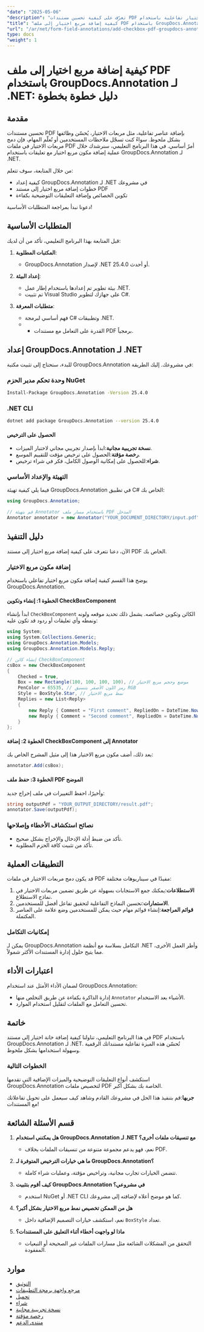 ```yaml
---
"date": "2025-05-06"
"description": "تعرّف على كيفية تحسين مستندات PDF الخاصة بك بإضافة مربعات اختيار تفاعلية باستخدام GroupDocs.Annotation لـ .NET. اتبع هذا الدليل خطوة بخطوة لتبسيط شرح حقول النماذج في مستنداتك الرقمية."
"title": "كيفية إضافة مربع اختيار إلى ملف PDF باستخدام GroupDocs.Annotation لـ .NET - دليل خطوة بخطوة"
"url": "/ar/net/form-field-annotations/add-checkbox-pdf-groupdocs-annotation-net/"
type: docs
"weight": 1
---
```


# كيفية إضافة مربع اختيار إلى ملف PDF باستخدام GroupDocs.Annotation لـ .NET: دليل خطوة بخطوة

## مقدمة

تحسين مستندات PDF بإضافة عناصر تفاعلية، مثل مربعات الاختيار، يُحسّن وظائفها بشكل ملحوظ. سواءً كنت تسجّل ملاحظات المستخدمين أو تُعلّم المهام، فإن دمج مربعات الاختيار في ملفات PDF أمرٌ أساسي. في هذا البرنامج التعليمي، سنرشدك خلال عملية إضافة مكون مربع اختيار مع تعليقات باستخدام GroupDocs.Annotation لـ .NET.

من خلال المتابعة، سوف تتعلم:
- كيفية إعداد GroupDocs.Annotation لـ .NET في مشروعك
- خطوات إضافة مربع اختيار إلى مستند PDF
- تكوين الخصائص وإضافة التعليقات التوضيحية بكفاءة

دعونا نبدأ بمراجعة المتطلبات الأساسية!

## المتطلبات الأساسية

قبل المتابعة بهذا البرنامج التعليمي، تأكد من أن لديك:

1. **المكتبات المطلوبة**: 
   - GroupDocs.Annotation لإصدار .NET 25.4.0 أو أحدث.

2. **إعداد البيئة**:
   - بيئة تطوير تم إعدادها باستخدام إطار عمل .NET.
   - تم تثبيت Visual Studio على جهازك لتطوير C#.

3. **متطلبات المعرفة**:
   - فهم أساسي لبرمجة C# وتطبيقات .NET.
   - - القدرة على التعامل مع مستندات PDF برمجياً.

## إعداد GroupDocs.Annotation لـ .NET

للبدء، ستحتاج إلى تثبيت مكتبة GroupDocs.Annotation في مشروعك. إليك الطريقة:

### وحدة تحكم مدير الحزم NuGet
```bash
Install-Package GroupDocs.Annotation -Version 25.4.0
```

### .NET CLI
```bash
dotnet add package GroupDocs.Annotation --version 25.4.0
```

#### الحصول على الترخيص

- **نسخة تجريبية مجانية**:ابدأ بإصدار تجريبي مجاني لاختبار الميزات.
- **رخصة مؤقتة**:الحصول على ترخيص مؤقت للتقييم الموسع.
- **شراء**:للحصول على إمكانية الوصول الكامل، فكر في شراء ترخيص.

### التهيئة والإعداد الأساسي

فيما يلي كيفية تهيئة GroupDocs.Annotation في تطبيق C# الخاص بك:

```csharp
using GroupDocs.Annotation;

// قم بتهيئة Annotator باستخدام مسار ملف PDF المدخل
Annotator annotator = new Annotator("YOUR_DOCUMENT_DIRECTORY/input.pdf");
```

## دليل التنفيذ

الآن، دعنا نتعرف على كيفية إضافة مربع اختيار إلى مستند PDF الخاص بك.

### إضافة مكون مربع الاختيار

يوضح هذا القسم كيفية إضافة مكون مربع اختيار تفاعلي باستخدام GroupDocs.Annotation.

#### الخطوة 1: إنشاء وتكوين CheckBoxComponent

ابدأ بإنشاء `CheckBoxComponent` الكائن وتكوين خصائصه. يشمل ذلك تحديد موقعه ولونه ونمطه وأي تعليقات أو ردود قد تكون عليه:

```csharp
using System;
using System.Collections.Generic;
using GroupDocs.Annotation.Models;
using GroupDocs.Annotation.Models.Reply;

// إنشاء كائن CheckBoxComponent
csBox = new CheckBoxComponent
{
    Checked = true,
    Box = new Rectangle(100, 100, 100, 100), // موضع وحجم مربع الاختيار
    PenColor = 65535, // رمز اللون الأصفر بتنسيق RGB
    Style = BoxStyle.Star, // نمط مربع الاختيار
    Replies = new List<Reply>
    {
        new Reply { Comment = "First comment", RepliedOn = DateTime.Now },
        new Reply { Comment = "Second comment", RepliedOn = DateTime.Now }
    }
};
```

#### الخطوة 2: إضافة CheckBoxComponent إلى Annotator

بعد ذلك، أضف مكون مربع الاختيار هذا إلى مثيل المشرح الخاص بك:

```csharp
annotator.Add(csBox);
```

#### الخطوة 3: حفظ ملف PDF الموضح

وأخيرًا، احفظ التغييرات في ملف إخراج جديد:

```csharp
string outputPdf = "YOUR_OUTPUT_DIRECTORY/result.pdf";
annotator.Save(outputPdf);
```

### نصائح استكشاف الأخطاء وإصلاحها

- تأكد من ضبط أدلة الإدخال والإخراج بشكل صحيح.
- تأكد من تثبيت كافة الحزم المطلوبة.

## التطبيقات العملية

قد يكون دمج مربعات الاختيار في ملفات PDF مفيدًا في سيناريوهات مختلفة:

1. **الاستطلاعات**:يمكنك جمع الاستجابات بسهولة عن طريق تضمين مربعات الاختيار في نماذج الاستطلاع.
2. **الاستمارات**:تحسين النماذج التفاعلية لتحقيق تفاعل أفضل للمستخدمين.
3. **قوائم المراجعة**:إنشاء قوائم مهام حيث يمكن للمستخدمين وضع علامة على العناصر المكتملة.

### إمكانيات التكامل

يمكن لـ GroupDocs.Annotation التكامل بسلاسة مع أنظمة .NET وأطر العمل الأخرى، مما يتيح حلول إدارة المستندات الأكثر شمولاً.

## اعتبارات الأداء

لضمان الأداء الأمثل عند استخدام GroupDocs.Annotation:
- إدارة الذاكرة بكفاءة عن طريق التخلص منها `Annotator` الأشياء بعد الاستخدام.
- تحسين التعامل مع الملفات لتقليل استخدام الموارد.

## خاتمة

في هذا البرنامج التعليمي، تناولنا كيفية إضافة خانة اختيار إلى مستند PDF باستخدام GroupDocs.Annotation لـ .NET. تُحسّن هذه الميزة تفاعلية مستنداتك الرقمية وسهولة استخدامها بشكل ملحوظ.

### الخطوات التالية
استكشف أنواع التعليقات التوضيحية والميزات الإضافية التي تقدمها GroupDocs.Annotation لتخصيص ملفات PDF الخاصة بك بشكل أكبر.

**جربها**:قم بتنفيذ هذا الحل في مشروعك القادم وشاهد كيف سيعمل على تحويل تفاعلاتك مع المستندات!

## قسم الأسئلة الشائعة

1. **هل يمكنني استخدام GroupDocs.Annotation لـ .NET مع تنسيقات ملفات أخرى؟**
   - نعم، فهو يدعم مجموعة متنوعة من تنسيقات الملفات بخلاف PDF.

2. **ما هي خيارات الترخيص المتوفرة لـ GroupDocs.Annotation؟**
   - تتضمن الخيارات تجارب مجانية، وتراخيص مؤقتة، وعمليات شراء كاملة.

3. **كيف أقوم بتثبيت GroupDocs.Annotation في مشروعي؟**
   - استخدم NuGet أو .NET CLI كما هو موضح أعلاه لإضافته إلى مشروعك.

4. **هل من الممكن تخصيص نمط مربع الاختيار بشكل أكبر؟**
   - نعم، استكشف خيارات التصميم الإضافية داخل `BoxStyle` تعداد.

5. **ماذا لو واجهت أخطاء أثناء التعليق على المستندات؟**
   - التحقق من المشكلات الشائعة مثل مسارات الملفات غير الصحيحة أو التبعيات المفقودة.

## موارد
- [التوثيق](https://docs.groupdocs.com/annotation/net/)
- [مرجع واجهة برمجة التطبيقات](https://reference.groupdocs.com/annotation/net/)
- [تحميل](https://releases.groupdocs.com/annotation/net/)
- [شراء](https://purchase.groupdocs.com/buy)
- [نسخة تجريبية مجانية](https://releases.groupdocs.com/annotation/net/)
- [رخصة مؤقتة](https://purchase.groupdocs.com/temporary-license/)
- [منتدى الدعم](https://forum.groupdocs.com/c/annotation/)